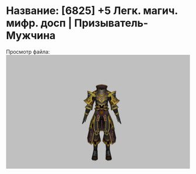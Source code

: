 # Название: [6825] +5 Легк. магич. мифр. досп | Призыватель-Мужчина

Просмотр файла:
![p080023.png](p080023.png)